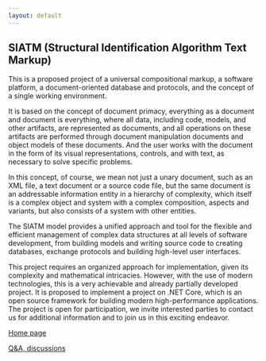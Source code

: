 ```yaml
---
layout: default
---
```


## SIATM (Structural Identification Algorithm Text Markup)

This is a proposed project of a universal compositional markup, a software platform, a document-oriented database and protocols, and the concept of a single working environment.

It is based on the concept of document primacy, everything as a document and document is everything, where all data, including code, models, and other artifacts,
are represented as documents, and all operations on these artifacts are performed through document manipulation documents and object models of these documents.
And the user works with the document in the form of its visual representations, controls, and with text, as necessary to solve specific problems.

In this concept, of course, we mean not just a unary document, such as an XML file, a text document or a source code file, but the same document is an addressable information entity in a hierarchy of complexity,
which itself is a complex object and system with a complex composition, aspects and variants, but also consists of a system with other entities.

The SIATM model provides a unified approach and tool for the flexible and efficient management of complex data structures at all levels of software development,
 from building models and writing source code to creating databases, exchange protocols and building high-level user interfaces.

This project requires an organized approach for implementation, given its complexity and mathematical intricacies.
However, with the use of modern technologies, this is a very achievable and already partially developed project.
It is proposed to implement a project on .NET Core, which is an open source framework for building modern high-performance applications.
The project is open for participation, we invite interested parties to contact us for additional information and to join us in this exciting endeavor.

[Home page](https://aplib.github.io/)

[Q&A, discussions](https://github.com/aplib/aplib.github.io/discussions/)